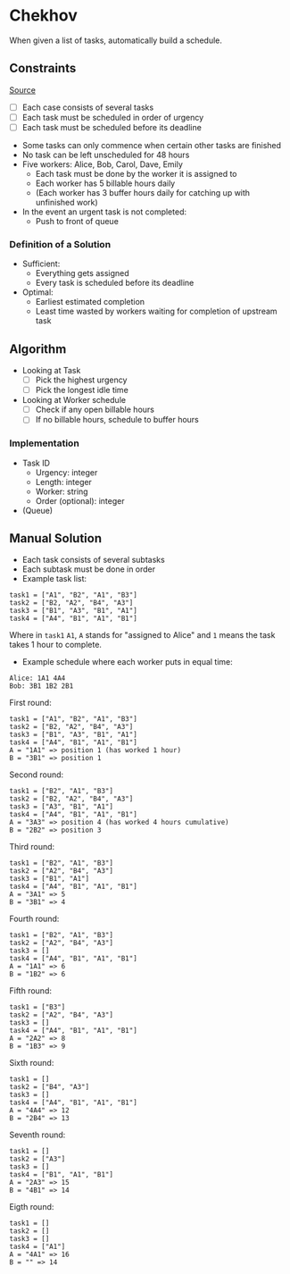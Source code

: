 # Chekhov

When given a list of tasks, automatically build a schedule.

## Constraints
[Source](https://www.coursera.org/learn/algorithms-greedy/lecture/Jo6gK/a-greedy-algorithm)
- [ ] Each case consists of several tasks
- [ ] Each task must be scheduled in order of urgency
- [ ] Each task must be scheduled before its deadline
- Some tasks can only commence when certain other tasks are finished
- No task can be left unscheduled for 48 hours
- Five workers: Alice, Bob, Carol, Dave, Emily
	- Each task must be done by the worker it is assigned to
	- Each worker has 5 billable hours daily
	- (Each worker has 3 buffer hours daily for catching up with unfinished work)
- In the event an urgent task is not completed:
	- Push to front of queue

### Definition of a Solution 
- Sufficient: 
	- Everything gets assigned
	- Every task is scheduled before its deadline
- Optimal:
	- Earliest estimated completion
	- Least time wasted by workers waiting for completion of upstream task

## Algorithm
- Looking at Task
	- [ ] Pick the highest urgency
	- [ ] Pick the longest idle time

- Looking at Worker schedule
	- [ ] Check if any open billable hours
	- [ ] If no billable hours, schedule to buffer hours

### Implementation
- Task ID
	- Urgency: integer
	- Length: integer
	- Worker: string
	- Order (optional): integer
- (Queue)

## Manual Solution
- Each task consists of several subtasks
- Each subtask must be done in order
- Example task list:
```
task1 = ["A1", "B2", "A1", "B3"]
task2 = ["B2, "A2", "B4", "A3"]
task3 = ["B1", "A3", "B1", "A1"]
task4 = ["A4", "B1", "A1", "B1"]
```
Where in `task1` `A1`, `A` stands for "assigned to Alice" and `1` means the task takes 1 hour to complete. 

- Example schedule where each worker puts in equal time:
```
Alice: 1A1 4A4
Bob: 3B1 1B2 2B1
```

First round:
```
task1 = ["A1", "B2", "A1", "B3"]
task2 = ["B2, "A2", "B4", "A3"]
task3 = ["B1", "A3", "B1", "A1"]
task4 = ["A4", "B1", "A1", "B1"]
A = "1A1" => position 1 (has worked 1 hour)
B = "3B1" => position 1
```
Second round:
```
task1 = ["B2", "A1", "B3"]
task2 = ["B2, "A2", "B4", "A3"]
task3 = ["A3", "B1", "A1"]
task4 = ["A4", "B1", "A1", "B1"]
A = "3A3" => position 4 (has worked 4 hours cumulative)
B = "2B2" => position 3
```
Third round:
```
task1 = ["B2", "A1", "B3"]
task2 = ["A2", "B4", "A3"]
task3 = ["B1", "A1"]
task4 = ["A4", "B1", "A1", "B1"]
A = "3A1" => 5
B = "3B1" => 4
```
Fourth round:
```
task1 = ["B2", "A1", "B3"]
task2 = ["A2", "B4", "A3"]
task3 = []
task4 = ["A4", "B1", "A1", "B1"]
A = "1A1" => 6
B = "1B2" => 6
```
Fifth round:
```
task1 = ["B3"]
task2 = ["A2", "B4", "A3"]
task3 = []
task4 = ["A4", "B1", "A1", "B1"]
A = "2A2" => 8
B = "1B3" => 9
```
Sixth round:
```
task1 = []
task2 = ["B4", "A3"]
task3 = []
task4 = ["A4", "B1", "A1", "B1"]
A = "4A4" => 12
B = "2B4" => 13
```
Seventh round:
```
task1 = []
task2 = ["A3"]
task3 = []
task4 = ["B1", "A1", "B1"]
A = "2A3" => 15
B = "4B1" => 14
```
Eigth round:
```
task1 = []
task2 = []
task3 = []
task4 = ["A1"]
A = "4A1" => 16
B = "" => 14
```